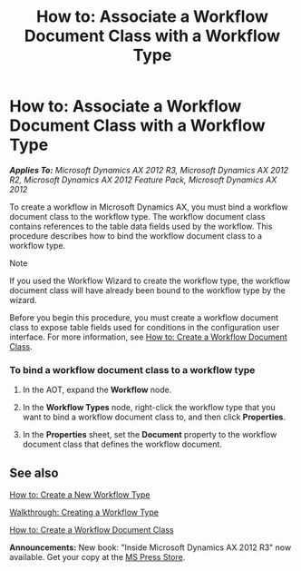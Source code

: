 ﻿---
title: 'How to: Associate a Workflow Document Class with a Workflow Type'
TOCTitle: 'How to: Associate a Workflow Document Class with a Workflow Type'
ms:assetid: 677fba82-0b9e-4308-9535-f09d258ee79f
ms:mtpsurl: https://msdn.microsoft.com/en-us/library/Cc556363(v=AX.60)
ms:contentKeyID: 35244736
ms.date: 05/18/2015
mtps_version: v=AX.60
---

# How to: Associate a Workflow Document Class with a Workflow Type 


_**Applies To:** Microsoft Dynamics AX 2012 R3, Microsoft Dynamics AX 2012 R2, Microsoft Dynamics AX 2012 Feature Pack, Microsoft Dynamics AX 2012_

To create a workflow in Microsoft Dynamics AX, you must bind a workflow document class to the workflow type. The workflow document class contains references to the table data fields used by the workflow. This procedure describes how to bind the workflow document class to a workflow type.


> [!NOTE]
> <P>If you used the Workflow Wizard to create the workflow type, the workflow document class will have already been bound to the workflow type by the wizard.</P>



Before you begin this procedure, you must create a workflow document class to expose table fields used for conditions in the configuration user interface. For more information, see [How to: Create a Workflow Document Class](how-to-create-a-workflow-document-class.md).

### To bind a workflow document class to a workflow type

1.  In the AOT, expand the **Workflow** node.

2.  In the **Workflow Types** node, right-click the workflow type that you want to bind a workflow document class to, and then click **Properties**.

3.  In the **Properties** sheet, set the **Document** property to the workflow document class that defines the workflow document.

## See also

[How to: Create a New Workflow Type](how-to-create-a-new-workflow-type.md)

[Walkthrough: Creating a Workflow Type](walkthrough-creating-a-workflow-type.md)

[How to: Create a Workflow Document Class](how-to-create-a-workflow-document-class.md)

  
**Announcements:** New book: "Inside Microsoft Dynamics AX 2012 R3" now available. Get your copy at the [MS Press Store](https://www.microsoftpressstore.com/store/inside-microsoft-dynamics-ax-2012-r3-9780735685109).

